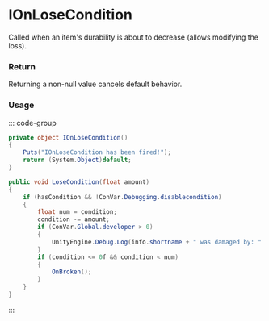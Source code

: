 <Badge type="danger" text="Carbon Compatible"/><Badge type="warning" text="Oxide Compatible"/>
# IOnLoseCondition
Called when an item's durability is about to decrease (allows modifying the loss).
### Return
Returning a non-null value cancels default behavior.

### Usage
::: code-group
```csharp [Example]
private object IOnLoseCondition()
{
	Puts("IOnLoseCondition has been fired!");
	return (System.Object)default;
}
```
```csharp [Source — Assembly-CSharp @ Item]
public void LoseCondition(float amount)
{
	if (hasCondition && !ConVar.Debugging.disablecondition)
	{
		float num = condition;
		condition -= amount;
		if (ConVar.Global.developer > 0)
		{
			UnityEngine.Debug.Log(info.shortname + " was damaged by: " + amount + "cond is: " + condition + "/" + maxCondition);
		}
		if (condition <= 0f && condition < num)
		{
			OnBroken();
		}
	}
}

```
:::
